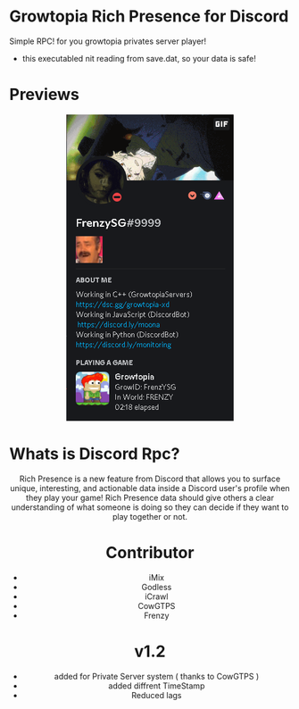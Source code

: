 # Growtopia Rich Presence for Discord
Simple RPC! for you growtopia privates server player!
- this executabled nit reading from save.dat, so your data is safe!

# Previews
<p align="center">
<img src="./bin/pajangan.jpg"/>
<a align="center">

# Whats is Discord Rpc?
Rich Presence is a new feature from Discord that allows you to surface unique, interesting, and actionable data inside a Discord user's profile when they play your game! Rich Presence data should give others a clear understanding of what someone is doing so they can decide if they want to play together or not.

# Contributor
- iMix
- Godless
- iCrawl
- CowGTPS
- Frenzy

 # v1.2
 - added for Private Server system ( thanks to CowGTPS )
 - added diffrent TimeStamp
 - Reduced lags

